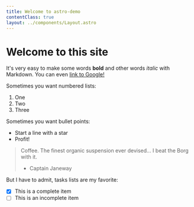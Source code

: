 ```yaml
---
title: Welcome to astro-demo
contentClass: true
layout: ../components/Layout.astro
---
```


# Welcome to this site

It's very easy to make some words **bold** and other words _italic_ with Markdown. You can even [link to Google!](http://google.com)

Sometimes you want numbered lists:

1. One
2. Two
3. Three

Sometimes you want bullet points:

- Start a line with a star
- Profit!

> Coffee. The finest organic suspension ever devised... I beat the Borg with it.
>
> - Captain Janeway

But I have to admit, tasks lists are my favorite:

- [x] This is a complete item
- [ ] This is an incomplete item
